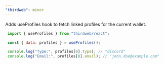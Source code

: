 ```yaml
---
"thirdweb": minor
---
```


Adds useProfiles hook to fetch linked profiles for the current wallet.

```jsx
 import { useProfiles } from "thirdweb/react";

 const { data: profiles } = useProfiles();

 console.log("Type:", profiles[0].type); // "discord"
 console.log("Email:", profiles[0].email); // "john.doe@example.com"
```
